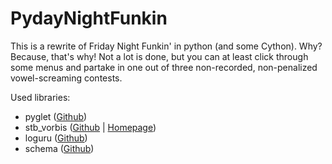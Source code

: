 # PydayNightFunkin
 This is a rewrite of Friday Night Funkin' in python (and some Cython). Why? Because, that's why!
 Not a lot is done, but you can at least click through some menus and partake in one out of three non-recorded, non-penalized vowel-screaming contests.

 Used libraries:  
  - pyglet ([Github](https://www.github.com/pyglet/pyglet))
  - stb_vorbis ([Github](https://github.com/nothings/stb/blob/master/stb_vorbis.c) | [Homepage](https://nothings.org/stb_vorbis))
  - loguru ([Github](https://github.com/Delgan/loguru))
  - schema ([Github](https://github.com/keleshev/schema))
